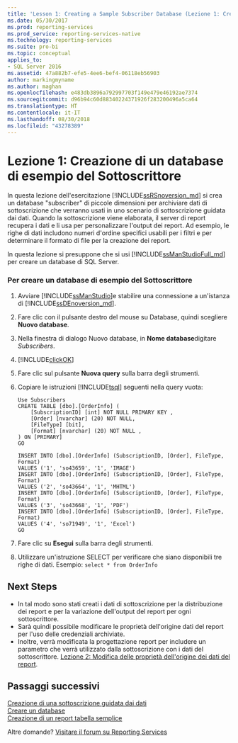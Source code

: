 ```yaml
---
title: 'Lesson 1: Creating a Sample Subscriber Database (Lezione 1: Creazione di un database di esempio del Sottoscrittore) | Microsoft Docs'
ms.date: 05/30/2017
ms.prod: reporting-services
ms.prod_service: reporting-services-native
ms.technology: reporting-services
ms.suite: pro-bi
ms.topic: conceptual
applies_to:
- SQL Server 2016
ms.assetid: 47a882b7-efe5-4ee6-bef4-06118eb56903
author: markingmyname
ms.author: maghan
ms.openlocfilehash: e483db3896a792997703f149e479e46192ae7374
ms.sourcegitcommit: d96b94c60d88340224371926f283200496a5ca64
ms.translationtype: HT
ms.contentlocale: it-IT
ms.lasthandoff: 08/30/2018
ms.locfileid: "43278389"
---
```

# <a name="lesson-1-creating-a-sample-subscriber-database"></a>Lezione 1: Creazione di un database di esempio del Sottoscrittore

In questa lezione dell'esercitazione [!INCLUDE[ssRSnoversion_md](../includes/ssrsnoversion-md.md)] si crea un database "subscriber" di piccole dimensioni per archiviare dati di sottoscrizione che verranno usati in uno scenario di sottoscrizione guidata dai dati. Quando la sottoscrizione viene elaborata, il server di report recupera i dati e li usa per personalizzare l'output dei report. Ad esempio, le righe di dati includono numeri d'ordine specifici usabili per i filtri e per determinare il formato di file per la creazione dei report.  
  
In questa lezione si presuppone che si usi [!INCLUDE[ssManStudioFull_md](../includes/ssmanstudiofull-md.md)] per creare un database di SQL Server.  
  
### <a name="to-create-a-sample-subscriber-database"></a>Per creare un database di esempio del Sottoscrittore  
  
1.  Avviare [!INCLUDE[ssManStudio](../includes/ssmanstudio-md.md)]e stabilire una connessione a un'istanza di [!INCLUDE[ssDEnoversion_md](../includes/ssdenoversion-md.md)].  
  
2.  Fare clic con il pulsante destro del mouse su Database, quindi scegliere **Nuovo database**.  
  
3.  Nella finestra di dialogo Nuovo database, in **Nome database**digitare *Subscribers*. 
4. [!INCLUDE[clickOK](../includes/clickok-md.md)]  
  
5.  Fare clic sul pulsante **Nuova query** sulla barra degli strumenti.  
  
6.  Copiare le istruzioni [!INCLUDE[tsql](../includes/tsql-md.md)] seguenti nella query vuota:  
  
    ```  
    Use Subscribers  
    CREATE TABLE [dbo].[OrderInfo] (  
        [SubscriptionID] [int] NOT NULL PRIMARY KEY ,  
        [Order] [nvarchar] (20) NOT NULL,  
        [FileType] [bit],  
        [Format] [nvarchar] (20) NOT NULL ,  
    ) ON [PRIMARY]  
    GO  
  
    INSERT INTO [dbo].[OrderInfo] (SubscriptionID, [Order], FileType, Format)   
    VALUES ('1', 'so43659', '1', 'IMAGE')  
    INSERT INTO [dbo].[OrderInfo] (SubscriptionID, [Order], FileType, Format)   
    VALUES ('2', 'so43664', '1', 'MHTML')  
    INSERT INTO [dbo].[OrderInfo] (SubscriptionID, [Order], FileType, Format)   
    VALUES ('3', 'so43668', '1', 'PDF')  
    INSERT INTO [dbo].[OrderInfo] (SubscriptionID, [Order], FileType, Format)   
    VALUES ('4', 'so71949', '1', 'Excel')  
    GO  
    ```  
  
7.  Fare clic su  **Esegui** sulla barra degli strumenti.  
  
8.  Utilizzare un'istruzione SELECT per verificare che siano disponibili tre righe di dati. Esempio: `select * from OrderInfo`  
  
## <a name="next-steps"></a>Next Steps  
+ In tal modo sono stati creati i dati di sottoscrizione per la distribuzione dei report e per la variazione dell'output del report per ogni sottoscrittore. 
+ Sarà quindi possibile modificare le proprietà dell'origine dati del report per l'uso delle credenziali archiviate. 
+ Inoltre, verrà modificata la progettazione report per includere un parametro che verrà utilizzato dalla sottoscrizione con i dati del sottoscrittore. [Lezione 2: Modifica delle proprietà dell'origine dei dati del report](../reporting-services/lesson-2-modifying-the-report-data-source-properties.md).  

## <a name="next-steps"></a>Passaggi successivi

[Creazione di una sottoscrizione guidata dai dati](../reporting-services/create-a-data-driven-subscription-ssrs-tutorial.md)  
[Creare un database](../relational-databases/databases/create-a-database.md)  
[Creazione di un report tabella semplice](../reporting-services/create-a-basic-table-report-ssrs-tutorial.md)  

Altre domande? [Visitare il forum su Reporting Services](http://go.microsoft.com/fwlink/?LinkId=620231)
